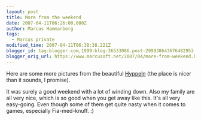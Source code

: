 ```yaml
---
layout: post
title: More from the weekend
date: 2007-04-11T06:26:00.000Z
author: Marcus Hammarberg
tags:
  - Marcus private
modified_time: 2007-04-11T06:38:38.221Z
blogger_id: tag:blogger.com,1999:blog-36533086.post-299938643676482953
blogger_orig_url: https://www.marcusoft.net/2007/04/more-from-weekend.html
---
```


Here are some more pictures from the beautiful [Hyppeln](http://www.hitta.se/SearchCombi.aspx?SearchType=4&UCSB%3aWflWhite=1a1b&UCSB%3aWflPink=4a&UCSB%3aTextBoxWho=&UCSB%3aTextBoxWhere=hyppeln) (the place is nicer than it sounds, I promise).

It was surely a good weekend with a lot of winding down. Also my family are all very nice, which is so good when you get away like this. It's all very easy-going. Even though some of them get quite nasty when it comes to games, especially Fia-med-knuff. :)
